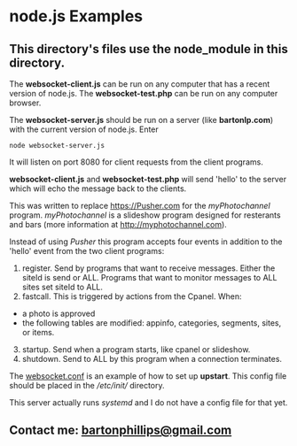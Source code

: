# node.js Examples
## This directory's files use the node_module in this directory.

The **websocket-client.js** can be run on any computer that has a recent version of node.js.
The **websocket-test.php** can be run on any computer browser.

The **websocket-server.js** should be run on a server (like **bartonlp.com**) with the current
version of node.js. Enter 

`node websocket-server.js`

It will listen on port 8080 for client requests from the client programs.

**websocket-client.js** and **websocket-test.php** will send 'hello' to the server which will
echo the message back to the clients.

This was written to replace https://Pusher.com for the *myPhotochannel* program. *myPhotochannel* is a 
slideshow program designed for resterants and bars (more information at http://myphotochannel.com).

Instead of using *Pusher* this program accepts four events in addition to the 'hello' event from the
two client programs:

1. register. Send by programs that want to receive messages. Either
the siteId is send or ALL. Programs that want to monitor messages to
ALL sites set siteId to ALL.
2. fastcall. This is triggered by actions from the Cpanel. When:
  * a photo is approved
  * the following tables are modified: appinfo, categories, segments, sites, or items.
3. startup. Send when a program starts, like cpanel or slideshow.
4. shutdown. Send to ALL by this program when a connection
terminates.

The [websocket.conf](./websocket.conf) is an example of how to set up **upstart**. This config
file should be placed in the */etc/init/* directory.

This server actually runs *systemd* and I do not have a config file for that yet.

## Contact me: [bartonphillips@gmail.com](mailto:bartonphillips@gmail.com)
